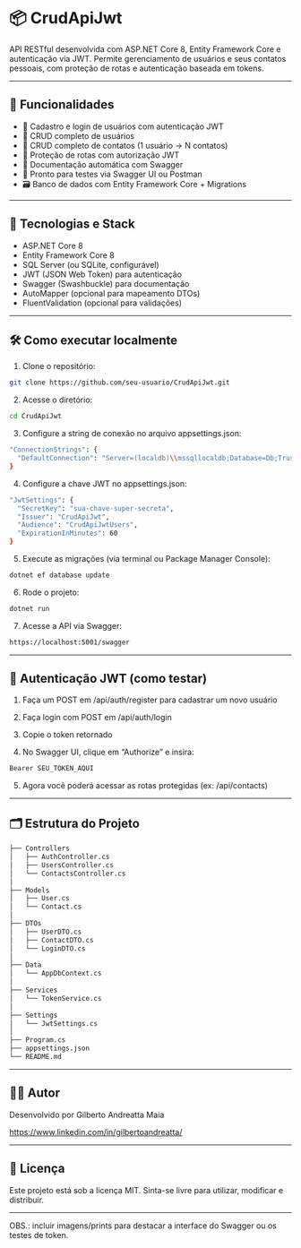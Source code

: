 # 📦 CrudApiJwt

API RESTful desenvolvida com ASP.NET Core 8, Entity Framework Core e autenticação via JWT. Permite gerenciamento de usuários e seus contatos pessoais, com proteção de rotas e autenticação baseada em tokens.

---

## 🚀 Funcionalidades

- 🔐 Cadastro e login de usuários com autenticação JWT
- 👤 CRUD completo de usuários
- 📇 CRUD completo de contatos (1 usuário → N contatos)
- 🔑 Proteção de rotas com autorização JWT
- 📄 Documentação automática com Swagger
- 🧪 Pronto para testes via Swagger UI ou Postman
- 🗃️ Banco de dados com Entity Framework Core + Migrations

---

## 🧱 Tecnologias e Stack

- ASP.NET Core 8
- Entity Framework Core 8
- SQL Server (ou SQLite, configurável)
- JWT (JSON Web Token) para autenticação
- Swagger (Swashbuckle) para documentação
- AutoMapper (opcional para mapeamento DTOs)
- FluentValidation (opcional para validações)

---

## 🛠️ Como executar localmente

1. Clone o repositório:

```bash
git clone https://github.com/seu-usuario/CrudApiJwt.git
```

2. Acesse o diretório:

```bash
cd CrudApiJwt
```

3. Configure a string de conexão no arquivo appsettings.json:

```bash
"ConnectionStrings": {
  "DefaultConnection": "Server=(localdb)\\mssqllocaldb;Database=Db;Trusted_Connection=True;"
}
```

4. Configure a chave JWT no appsettings.json:

```bash
"JwtSettings": {
  "SecretKey": "sua-chave-super-secreta",
  "Issuer": "CrudApiJwt",
  "Audience": "CrudApiJwtUsers",
  "ExpirationInMinutes": 60
}
```

5. Execute as migrações (via terminal ou Package Manager Console):

```bash
dotnet ef database update
```

6. Rode o projeto:

```bash
dotnet run
```

7. Acesse a API via Swagger:

```bash
https://localhost:5001/swagger
```
---

## 🧪 Autenticação JWT (como testar)

1. Faça um POST em /api/auth/register para cadastrar um novo usuário

2. Faça login com POST em /api/auth/login

3. Copie o token retornado

4. No Swagger UI, clique em “Authorize” e insira:

```bash
Bearer SEU_TOKEN_AQUI
```

5. Agora você poderá acessar as rotas protegidas (ex: /api/contacts)

---

## 🗂️ Estrutura do Projeto 

```bash
├── Controllers
│   ├── AuthController.cs
│   ├── UsersController.cs
│   └── ContactsController.cs
│
├── Models
│   ├── User.cs
│   └── Contact.cs
│
├── DTOs
│   ├── UserDTO.cs
│   ├── ContactDTO.cs
│   └── LoginDTO.cs
│
├── Data
│   └── AppDbContext.cs
│
├── Services
│   └── TokenService.cs
│
├── Settings
│   └── JwtSettings.cs
│
├── Program.cs
├── appsettings.json
└── README.md
```

---

## 👨‍💻 Autor

Desenvolvido por Gilberto Andreatta Maia

https://www.linkedin.com/in/gilbertoandreatta/

---

## 📝 Licença
Este projeto está sob a licença MIT. Sinta-se livre para utilizar, modificar e distribuir.

---

OBS.: incluir imagens/prints para destacar a interface do Swagger ou os testes de token.







